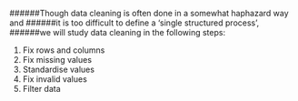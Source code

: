 ######Though data cleaning is often done in a somewhat haphazard way and 
######it is too difficult to define a ‘single structured process’, 
######we will study data cleaning in the following steps:

1. Fix rows and columns
2. Fix missing values
3. Standardise values
4. Fix invalid values
5. Filter data
